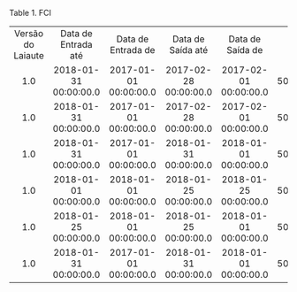 <div id="d132111e1" class="table">

<div class="table-title">

Table 1. FCI

</div>

<div class="table-contents">

|                   |                       |                       |                       |                       |         |                  |            |                |                 |                      |         |
| :---------------: | :-------------------: | :-------------------: | :-------------------: | :-------------------: | :-----: | :--------------: | :--------: | :------------: | :-------------: | :------------------: | :-----: |
| Versão do Laiaute |  Data de Entrada até  |  Data de Entrada de   |   Data de Saída até   |   Data de Saída de    |   FCI   | Número de Recibo | Processado | Processado (2) | Processar Agora | Categoria de Produto | Produto |
|        1.0        | 2018-01-31 00:00:00.0 | 2017-01-01 00:00:00.0 | 2017-02-28 00:00:00.0 | 2017-02-01 00:00:00.0 | 5000003 |                  |     N      |     false      |        N        |                      |         |
|        1.0        | 2018-01-31 00:00:00.0 | 2017-01-01 00:00:00.0 | 2017-02-28 00:00:00.0 | 2017-02-01 00:00:00.0 | 5000005 |                  |     N      |     false      |        N        |                      |         |
|        1.0        | 2018-01-31 00:00:00.0 | 2017-01-01 00:00:00.0 | 2018-01-31 00:00:00.0 | 2018-01-01 00:00:00.0 | 5000006 |                  |     N      |      true      |        N        |       5000002        |         |
|        1.0        | 2018-01-01 00:00:00.0 | 2018-01-01 00:00:00.0 | 2018-01-25 00:00:00.0 | 2018-01-25 00:00:00.0 | 5000007 |                  |     N      |     false      |        N        |       1000000        |         |
|        1.0        | 2018-01-25 00:00:00.0 | 2018-01-01 00:00:00.0 | 2018-01-25 00:00:00.0 | 2018-01-01 00:00:00.0 | 5000008 |                  |     N      |     false      |        N        |                      |         |
|        1.0        | 2018-01-31 00:00:00.0 | 2017-01-01 00:00:00.0 | 2018-01-31 00:00:00.0 | 2018-01-01 00:00:00.0 | 5000002 |                  |     N      |      true      |        N        |                      |         |

</div>

</div>
